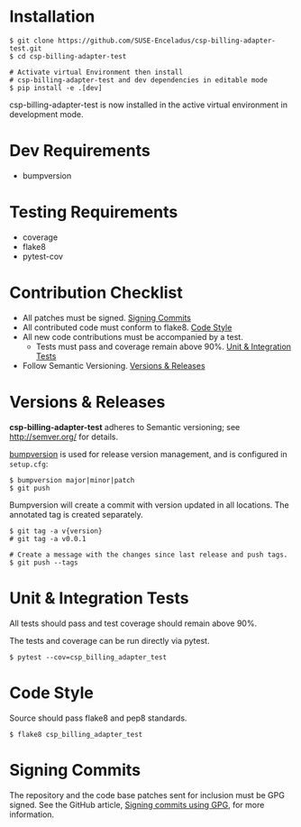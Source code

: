 Installation
============

```shell
$ git clone https://github.com/SUSE-Enceladus/csp-billing-adapter-test.git
$ cd csp-billing-adapter-test

# Activate virtual Environment then install
# csp-billing-adapter-test and dev dependencies in editable mode
$ pip install -e .[dev]
```

csp-billing-adapter-test is now installed in the active virtual environment in development
mode.

Dev Requirements
================

- bumpversion

Testing Requirements
====================

- coverage
- flake8
- pytest-cov

Contribution Checklist
======================

- All patches must be signed. [Signing Commits](#signing-commits)
- All contributed code must conform to flake8. [Code Style](#code-style)
- All new code contributions must be accompanied by a test.
    - Tests must pass and coverage remain above 90%. [Unit & Integration Tests](#unit-&-integration-tests)
- Follow Semantic Versioning. [Versions & Releases](#versions-&-releases)

Versions & Releases
===================

**csp-billing-adapter-test** adheres to Semantic versioning; see <http://semver.org/> for
details.

[bumpversion](https://pypi.python.org/pypi/bumpversion/) is used for
release version management, and is configured in `setup.cfg`:

```shell
$ bumpversion major|minor|patch
$ git push
```

Bumpversion will create a commit with version updated in all locations.
The annotated tag is created separately.

```shell
$ git tag -a v{version}
# git tag -a v0.0.1

# Create a message with the changes since last release and push tags.
$ git push --tags
```

Unit & Integration Tests
========================

All tests should pass and test coverage should remain above 90%.

The tests and coverage can be run directly via pytest.

```shell
$ pytest --cov=csp_billing_adapter_test
```

Code Style
==========

Source should pass flake8 and pep8 standards.

```shell
$ flake8 csp_billing_adapter_test
```

Signing Commits
===============

The repository and the code base patches sent for inclusion must be GPG
signed. See the GitHub article, [Signing commits using
GPG](https://help.github.com/articles/signing-commits-using-gpg/), for
more information.

